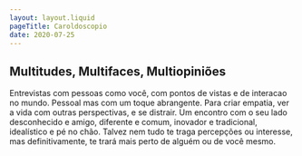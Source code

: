```yaml
---
layout: layout.liquid
pageTitle: Caroldoscopio
date: 2020-07-25
---
```


## Multitudes, Multifaces, Multiopiniões

Entrevistas com pessoas como você, com pontos de vistas e de interacao no mundo. Pessoal mas com um toque abrangente. Para criar empatia, ver a vida com outras perspectivas, e se distrair. Um encontro com o seu lado desconhecido e amigo, diferente e comum, inovador e tradicional, idealístico e pé no chão. Talvez nem tudo te traga percepções ou interesse, mas definitivamente, te trará mais perto de alguém ou de você mesmo.